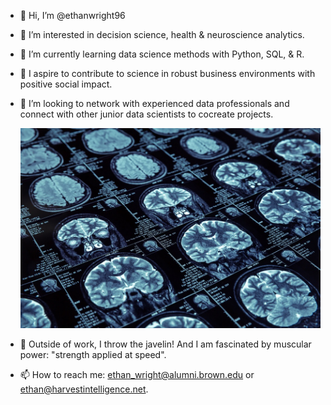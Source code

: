 - 👋 Hi, I’m @ethanwright96
- 🧠 I’m interested in decision science, health & neuroscience analytics.
- 🌱 I’m currently learning data science methods with Python, SQL, & R. 
- 🔬 I aspire to contribute to science in robust business environments with positive social impact. 
- 💞️ I’m looking to network with experienced data professionals and connect with other junior data scientists to cocreate projects.

  ![alt](brain.jpg)
  
- 💪 Outside of work, I throw the javelin! And I am fascinated by muscular power: "strength applied at speed".
- 📫 How to reach me: ethan_wright@alumni.brown.edu or ethan@harvestintelligence.net.

<!---
ethanwright96/ethanwright96 is a ✨ special ✨ repository because its `README.md` (this file) appears on your GitHub profile.
You can click the Preview link to take a look at your changes.
--->
